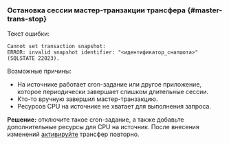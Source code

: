 ### Остановка сессии мастер-транзакции трансфера {#master-trans-stop}

Текст ошибки:

```text
Cannot set transaction snapshot:
ERROR: invalid snapshot identifier: "<идентификатор_снапшота>" (SQLSTATE 22023).
```

Возможные причины:

* На источнике работает cron-задание или другое приложение, которое периодически завершает слишком длительные сессии.
* Кто-то вручную завершил мастер-транзакцию.
* Ресурсов CPU на источнике не хватает для выполнения запроса.

**Решение:** отключите такое cron-задание, а также добавьте дополнительные ресурсы для CPU на источник. После внесения изменений [активируйте](../../../../data-transfer/operations/transfer.md#activate) трансфер повторно.

